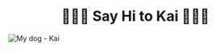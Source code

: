 <div align="center">
 <h1>🌸🌸🌸&nbsp;Say Hi to Kai&nbsp;🌸🌸🌸</h1>
</div>

<img alt="My dog - Kai" src="https://github.com/kimlalman28/kimlalman28/assets/17414922/73e9ddd5-df1c-4de0-910d-567dc4a6c8f8" />
